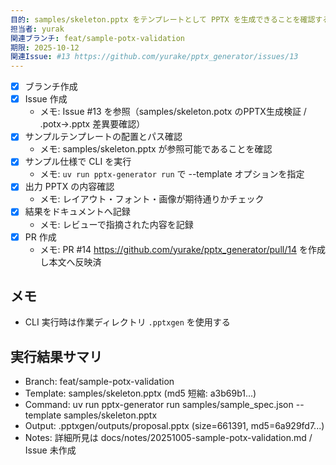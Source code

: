 ```yaml
---
目的: samples/skeleton.pptx をテンプレートとして PPTX を生成できることを確認する
担当者: yurak
関連ブランチ: feat/sample-potx-validation
期限: 2025-10-12
関連Issue: #13 https://github.com/yurake/pptx_generator/issues/13
---
```


- [x] ブランチ作成
- [x] Issue 作成
  - メモ: Issue #13 を参照（samples/skeleton.potx のPPTX生成検証 / .potx→.pptx 差異要確認）
- [x] サンプルテンプレートの配置とパス確認
  - メモ: samples/skeleton.pptx が参照可能であることを確認
- [x] サンプル仕様で CLI を実行
  - メモ: `uv run pptx-generator run` で --template オプションを指定
- [x] 出力 PPTX の内容確認
  - メモ: レイアウト・フォント・画像が期待通りかチェック
- [x] 結果をドキュメントへ記録
  - メモ: レビューで指摘された内容を記録
- [x] PR 作成
  - メモ: PR #14 https://github.com/yurake/pptx_generator/pull/14 を作成し本文へ反映済

## メモ
- CLI 実行時は作業ディレクトリ `.pptxgen` を使用する

## 実行結果サマリ
- Branch: feat/sample-potx-validation
- Template: samples/skeleton.pptx (md5 短縮: a3b69b1...)
- Command: uv run pptx-generator run samples/sample_spec.json --template samples/skeleton.pptx
- Output: .pptxgen/outputs/proposal.pptx (size=661391, md5=6a929fd7...)
- Notes: 詳細所見は docs/notes/20251005-sample-potx-validation.md / Issue 未作成
